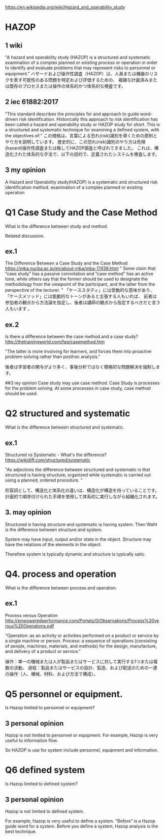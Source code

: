 https://en.wikipedia.org/wiki/Hazard_and_operability_study

# HAZOP
## 1 wiki
"A hazard and operability study (HAZOP) is a structured and systematic examination 
of a complex planned or existing process or operation in order to identify and evaluate problems 
that may represent risks to personnel or equipment."
ハザードおよび操作性調査（HAZOP）は、人員または機器のリスクを表す可能性のある問題を特定および評価するための、
複雑な計画済みまたは既存のプロセスまたは操作の体系的かつ体系的な検査です。

## 2 iec 61882:2017
"This standard describes the principles for and approach to guide word-driven risk identification. 
Historically this approach to risk identification has been called a hazard and operability study or HAZOP study for short. 
This is a structured and systematic technique for examining a defined system, with the objectives of:"
この規格は、言葉による恐れ(risk)識別を導くための原則とやり方を説明しています。 
歴史的に、この恐れ(risk)識別のやり方は危険(hazard)操作性調査または略してHAZOP調査と呼ばれてきました。
これは、構造化された体系的な手法で、以下の目的で、定義されたシステムを検査します。

## 3 my opinion
A Hazard and Operability study(HAZOP) is a systematic and structured risk identification method.
examination of a complex planned or existing operation 



# Q1 Case Study and the Case Method
What is the difference between study and method.

Related discussion.

## ex.1
The Difference Between a Case Study and the Case Method
https://mba.nucba.ac.jp/en/about-mba/mba-17438.html
" Some claim that “case study” has a passive connotation and “case method” has an active tone, 
while others say that the former should be used to designate the methodology from the viewpoint of the participant, 
and the latter from the perspective of the lecturer. "
「ケーススタディ」には受動的な意味があり、「ケースメソッド」には能動的なトーンがあると主張する人もいれば、
前者は参加者の観点から方法論を指定し、後者は講師の観点から指定するべきだと言う人もいます 。

## ex.2
Is there a difference between the case method and a case study?
http://thetrainingworld.com/faq/casemethod.htm

"The latter is more involving for learners, and forces them into proactive problem-solving rather than posthoc analysis."

後者は学習者の関与がより多く、事後分析ではなく積極的な問題解決を強制します。


##3 my opinion
Case study may use case method. Case Study is processes for the problem solving. 
At some processes in case study, case method should be used.

# Q2 structured and systematic
What is the difference between structured and systematic.

## ex.1
Structured vs Systematic - What's the difference?
https://wikidiff.com/structured/systematic

"As adjectives the difference between structured and systematic is that structured is having structure; 
organized while systematic is carried out using a planned, ordered procedure. "

形容詞として、構造化と体系化の違いは、構造化が構造を持っていることです。 
計画的で順序付けられた手順を使用して体系的に実行しながら組織化されます。

## 3. may opinion
Structured is having structure and systematic is having system.
Then Waht is the difference between structure and system.

System may have input, output and/or state in the object.
Structure may have the relations of the elements in the object.

Therefore system is typically dynamic and structure is typically satic.

# Q4. process and operation
What is the difference between process and operation.

## ex.1 
Process versus Operation
http://empoweredperformance.com/Portals/0/Observations/Process%20versus%20Operations.pdf

"Operation: as an activity or activities performed on a product or service by a single machine or person.
Process: a sequence of operations (consisting of people, machines, materials, and methods) for the design, manufacture, and delivery of a product or service."

操作：単一の機械または人が製品またはサービスに対して実行する1つまたは複数の活動。
過程：製品またはサービスの設計、製造、および配送のための一連の操作（人、機械、材料、および方法で構成）。


# Q5 personnel or equipment.
Is Hazop limited to personnel or equipment?

## 3 personal opinion
Hazop is not limited to personnel or equipment.
For example, Hazop is very useful to information flow.

So HAZOP is use for system include personnel, equipment and information.

# Q6 defined system
Is Hazop limited to defined system?

## 3 personal opinion
Hazop is not limited to defined system.

For example, Hazop is very useful to define a system.
"Before" is a Hazop guide word for a system.
Before you define a system, Hazop analysis is the best technique.


